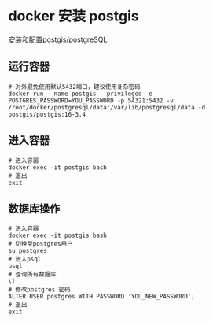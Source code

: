 # docker 安装 postgis

安装和配置postgis/postgreSQL

## 运行容器

```shell
# 对外避免使用默认5432端口，建议使用复杂密码
docker run --name postgis --privileged -e POSTGRES_PASSWORD=YOU_PASSWORD -p 54321:5432 -v /root/docker/postgresql/data:/var/lib/postgresql/data -d postgis/postgis:16-3.4
```

## 进入容器
```shell
# 进入容器
docker exec -it postgis bash
# 退出
exit
```

## 数据库操作
```shell
# 进入容器
docker exec -it postgis bash
# 切换至postgres用户
su postgres
# 进入psql
psql
# 查询所有数据库
\l
# 修改postgres 密码
ALTER USER postgres WITH PASSWORD 'YOU_NEW_PASSWORD';
# 退出
exit
```